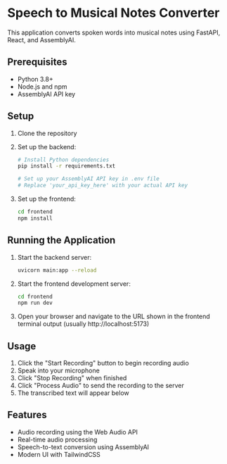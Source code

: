 # Speech to Musical Notes Converter

This application converts spoken words into musical notes using FastAPI, React, and AssemblyAI.

## Prerequisites

- Python 3.8+
- Node.js and npm
- AssemblyAI API key

## Setup

1. Clone the repository
2. Set up the backend:
   ```bash
   # Install Python dependencies
   pip install -r requirements.txt
   
   # Set up your AssemblyAI API key in .env file
   # Replace 'your_api_key_here' with your actual API key
   ```

3. Set up the frontend:
   ```bash
   cd frontend
   npm install
   ```

## Running the Application

1. Start the backend server:
   ```bash
   uvicorn main:app --reload
   ```

2. Start the frontend development server:
   ```bash
   cd frontend
   npm run dev
   ```

3. Open your browser and navigate to the URL shown in the frontend terminal output (usually http://localhost:5173)

## Usage

1. Click the "Start Recording" button to begin recording audio
2. Speak into your microphone
3. Click "Stop Recording" when finished
4. Click "Process Audio" to send the recording to the server
5. The transcribed text will appear below

## Features

- Audio recording using the Web Audio API
- Real-time audio processing
- Speech-to-text conversion using AssemblyAI
- Modern UI with TailwindCSS
